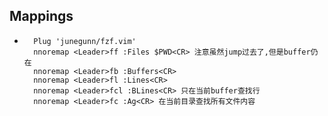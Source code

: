 ## Mappings

- ```
    Plug 'junegunn/fzf.vim'
    nnoremap <Leader>ff :Files $PWD<CR> 注意虽然jump过去了,但是buffer仍在
    nnoremap <Leader>fb :Buffers<CR>
    nnoremap <Leader>fl :Lines<CR> 
    nnoremap <Leader>fcl :BLines<CR> 只在当前buffer查找行
    nnoremap <Leader>fc :Ag<CR> 在当前目录查找所有文件内容    
    ```

    
